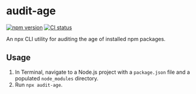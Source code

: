 # audit-age

[![npm version](https://badgen.net/npm/v/audit-age)](https://npm.im/audit-age) [![CI status](https://github.com/jaydenseric/audit-age/workflows/CI/badge.svg)](https://github.com/jaydenseric/audit-age/actions)

An npx CLI utility for auditing the age of installed npm packages.

## Usage

1.  In Terminal, navigate to a Node.js project with a `package.json` file and a populated `node_modules` directory.
2.  Run `npx audit-age`.
